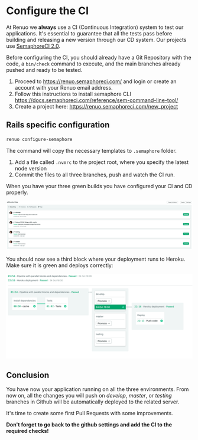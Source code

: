 # Configure the CI

At Renuo we **always** use a CI (Continuous Integration) system to test our applications. It's essential to guarantee
that all the tests pass before building and releasing a new version through our CD system. Our projects use
[SemaphoreCI 2.0](<https://semaphoreci.com/>).

Before configuring the CI, you should already have a Git Repository with the code, a `bin/check` command to execute,
and the main branches already pushed and ready to be tested.

1. Proceed to <https://renuo.semaphoreci.com/> and login or create an account with your Renuo email address.
1. Follow this instructions to install semaphore CLI https://docs.semaphoreci.com/reference/sem-command-line-tool/
1. Create a project here: <https://renuo.semaphoreci.com/new_project>

## Rails specific configuration

```sh
renuo configure-semaphore
```

The command will copy the necessary templates to `.semaphore` folder.

1. Add a file called `.nvmrc` to the project root, where you specify the latest node version
1. Commit the files to all three branches, push and watch the CI run.

When you have your three green builds you have configured your CI and CD properly.

![semaphoreci_2](../images/semaphore_ci.png)

You should now see a third block where your deployment runs to Heroku.
Make sure it is green and deploys correctly:

![semaphoreci_2](../images/semaphore_cd.png)

## Conclusion

You have now your application running on all the three environments.
From now on, all the changes you will push on *develop*, *master*, or *testing*
branches in Github will be automatically deployed to the related server.

It's time to create some first Pull Requests with some improvements.

**Don't forget to go back to the github settings and add the CI to the required checks!**
